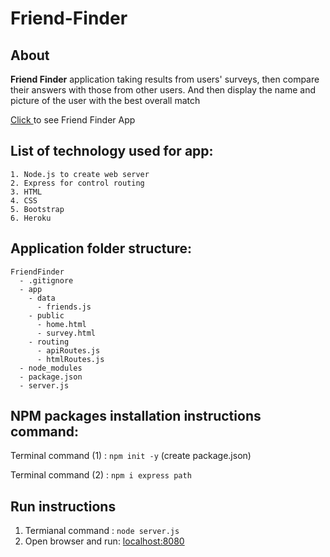 # Friend-Finder

## About

**Friend Finder** application taking results from users' surveys, then compare their answers with those from other users. And then display the name and picture of the user with the best overall match

[Click ](https://friendfinder-live.herokuapp.com/) to see Friend Finder App

## List of technology used for app:
 
    1. Node.js to create web server
    2. Express for control routing 
    3. HTML
    4. CSS
    5. Bootstrap
    6. Heroku

## Application folder structure:

  ```
  FriendFinder
    - .gitignore
    - app
      - data
        - friends.js
      - public
        - home.html
        - survey.html
      - routing
        - apiRoutes.js
        - htmlRoutes.js
    - node_modules
    - package.json
    - server.js
  ```

  ## NPM packages installation instructions command:

Terminal command (1) : `npm init -y` (create package.json)

Terminal command (2) : `npm i express path`

## Run instructions

 1. Termianal command : `node server.js`
 2. Open browser and run: [localhost:8080](http://localhost:8080)  
